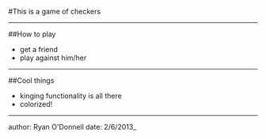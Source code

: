 #This is a game of checkers

---

##How to play
*  get a friend
*  play against him/her

___

##Cool things
*  kinging functionality is all there
*  colorized!

---





author: Ryan O'Donnell
date: 2/6/2013_